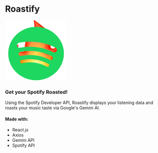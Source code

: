# Roastify

<img src="./public/logo.png" alt="Roastify" width="200" height="200">

### Get your Spotify Roasted!
Using the Spotify Developer API, Roastify displays your listening data and roasts your music taste via Google's Gemini AI.


#### Made with:

- React.js
- Axios
- Gemini API
- Spotify API



